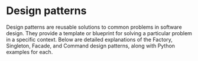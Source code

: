 # Design patterns
Design patterns are reusable solutions to common problems in software design. They provide a template or blueprint for solving a particular problem in a specific context. Below are detailed explanations of the Factory, Singleton, Facade, and Command design patterns, along with Python examples for each.